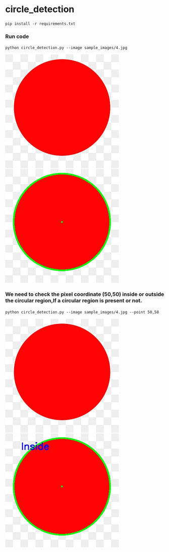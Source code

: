 # circle_detection


`pip install -r requirements.txt`


### Run code

`python circle_detection.py --image sample_images/4.jpg`

![A test image](sample_images/4.jpg) ![A test image](sample_output/4.jpg)




### We need to check the pixel coordinate (50,50) inside or outside the circular region,If a circular region is present or not.


`python circle_detection.py --image sample_images/4.jpg --point 50,50`


![A test image](sample_images/4.jpg) ![A test image](4.jpg)
